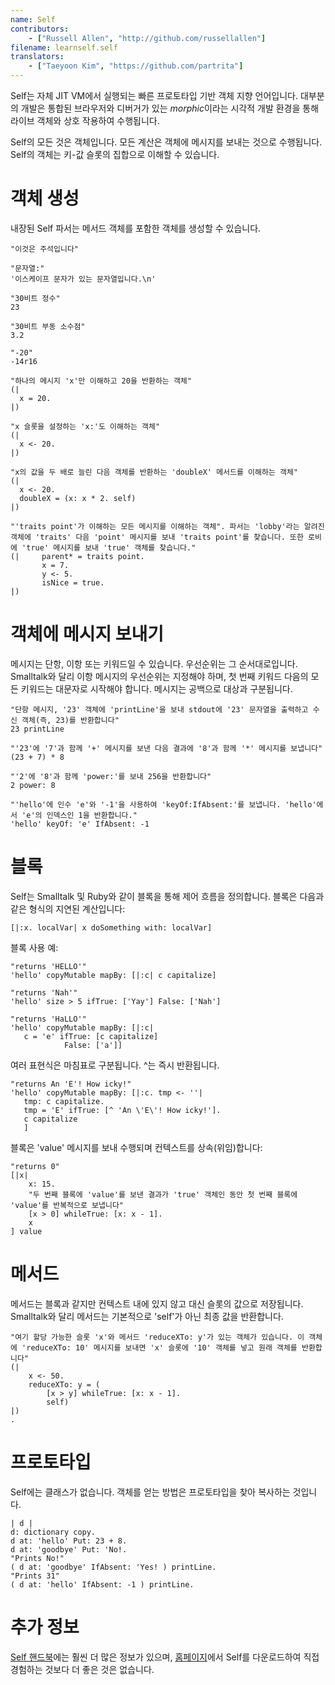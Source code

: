 ```yaml
---
name: Self
contributors:
    - ["Russell Allen", "http://github.com/russellallen"]
filename: learnself.self
translators:
    - ["Taeyoon Kim", "https://github.com/partrita"]
---
```


Self는 자체 JIT VM에서 실행되는 빠른 프로토타입 기반 객체 지향 언어입니다. 대부분의 개발은 통합된 브라우저와 디버거가 있는 *morphic*이라는 시각적 개발 환경을 통해 라이브 객체와 상호 작용하여 수행됩니다.

Self의 모든 것은 객체입니다. 모든 계산은 객체에 메시지를 보내는 것으로 수행됩니다. Self의 객체는 키-값 슬롯의 집합으로 이해할 수 있습니다.

# 객체 생성

내장된 Self 파서는 메서드 객체를 포함한 객체를 생성할 수 있습니다.

```
"이것은 주석입니다"

"문자열:"
'이스케이프 문자가 있는 문자열입니다.\n'

"30비트 정수"
23

"30비트 부동 소수점"
3.2

"-20"
-14r16

"하나의 메시지 'x'만 이해하고 20을 반환하는 객체"
(|
  x = 20.
|)

"x 슬롯을 설정하는 'x:'도 이해하는 객체"
(|
  x <- 20.
|)

"x의 값을 두 배로 늘린 다음 객체를 반환하는 'doubleX' 메서드를 이해하는 객체"
(|
  x <- 20.
  doubleX = (x: x * 2. self)
|)

"'traits point'가 이해하는 모든 메시지를 이해하는 객체". 파서는 'lobby'라는 알려진 객체에 'traits' 다음 'point' 메시지를 보내 'traits point'를 찾습니다. 또한 로비에 'true' 메시지를 보내 'true' 객체를 찾습니다."
(|     parent* = traits point.
       x = 7.
       y <- 5.
       isNice = true.
|)
```

# 객체에 메시지 보내기

메시지는 단항, 이항 또는 키워드일 수 있습니다. 우선순위는 그 순서대로입니다. Smalltalk와 달리 이항 메시지의 우선순위는 지정해야 하며, 첫 번째 키워드 다음의 모든 키워드는 대문자로 시작해야 합니다. 메시지는 공백으로 대상과 구분됩니다.

```
"단항 메시지, '23' 객체에 'printLine'을 보내 stdout에 '23' 문자열을 출력하고 수신 객체(즉, 23)를 반환합니다"
23 printLine

"'23'에 '7'과 함께 '+' 메시지를 보낸 다음 결과에 '8'과 함께 '*' 메시지를 보냅니다"
(23 + 7) * 8

"'2'에 '8'과 함께 'power:'를 보내 256을 반환합니다"
2 power: 8

"'hello'에 인수 'e'와 '-1'을 사용하여 'keyOf:IfAbsent:'를 보냅니다. 'hello'에서 'e'의 인덱스인 1을 반환합니다."
'hello' keyOf: 'e' IfAbsent: -1
```

# 블록

Self는 Smalltalk 및 Ruby와 같이 블록을 통해 제어 흐름을 정의합니다. 블록은 다음과 같은 형식의 지연된 계산입니다:

```
[|:x. localVar| x doSomething with: localVar]
```

블록 사용 예:

```
"returns 'HELLO'"
'hello' copyMutable mapBy: [|:c| c capitalize]

"returns 'Nah'"
'hello' size > 5 ifTrue: ['Yay'] False: ['Nah']

"returns 'HaLLO'"
'hello' copyMutable mapBy: [|:c|
   c = 'e' ifTrue: [c capitalize]
            False: ['a']]
```

여러 표현식은 마침표로 구분됩니다. ^는 즉시 반환됩니다.

```
"returns An 'E'! How icky!"
'hello' copyMutable mapBy: [|:c. tmp <- ''|
   tmp: c capitalize.
   tmp = 'E' ifTrue: [^ 'An \'E\'! How icky!'].
   c capitalize
   ]
```

블록은 'value' 메시지를 보내 수행되며 컨텍스트를 상속(위임)합니다:

```
"returns 0"
[|x|
    x: 15.
    "두 번째 블록에 'value'를 보낸 결과가 'true' 객체인 동안 첫 번째 블록에 'value'를 반복적으로 보냅니다"
    [x > 0] whileTrue: [x: x - 1].
    x
] value
```

# 메서드

메서드는 블록과 같지만 컨텍스트 내에 있지 않고 대신 슬롯의 값으로 저장됩니다. Smalltalk와 달리 메서드는 기본적으로 'self'가 아닌 최종 값을 반환합니다.

```
"여기 할당 가능한 슬롯 'x'와 메서드 'reduceXTo: y'가 있는 객체가 있습니다. 이 객체에 'reduceXTo: 10' 메시지를 보내면 'x' 슬롯에 '10' 객체를 넣고 원래 객체를 반환합니다"
(|
    x <- 50.
    reduceXTo: y = (
        [x > y] whileTrue: [x: x - 1].
        self)
|)
.
```

# 프로토타입

Self에는 클래스가 없습니다. 객체를 얻는 방법은 프로토타입을 찾아 복사하는 것입니다.

```
| d |
d: dictionary copy.
d at: 'hello' Put: 23 + 8.
d at: 'goodbye' Put: 'No!.
"Prints No!"
( d at: 'goodbye' IfAbsent: 'Yes! ) printLine.
"Prints 31"
( d at: 'hello' IfAbsent: -1 ) printLine.
```

# 추가 정보

[Self 핸드북](http://handbook.selflanguage.org)에는 훨씬 더 많은 정보가 있으며, [홈페이지](http://www.selflanguage.org)에서 Self를 다운로드하여 직접 경험하는 것보다 더 좋은 것은 없습니다.
